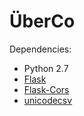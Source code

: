 # ÜberCo

Dependencies:

* Python 2.7
* [Flask](https://pypi.python.org/pypi/Flask)
* [Flask-Cors](https://pypi.python.org/pypi/Flask-Cors)
* [unicodecsv](https://pypi.python.org/pypi/unicodecsv)

